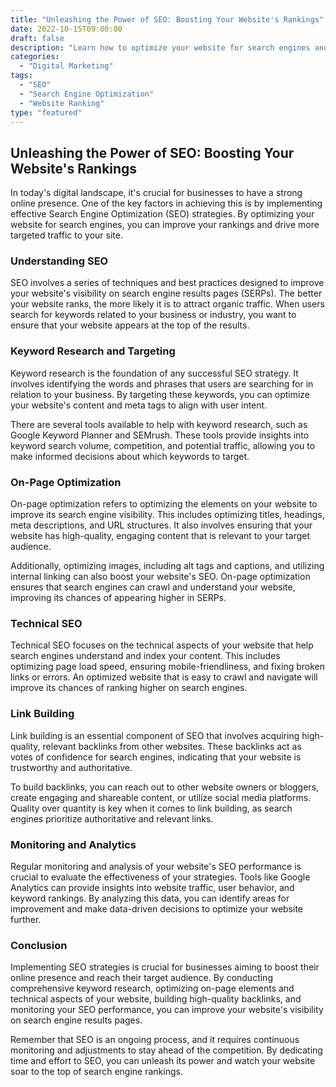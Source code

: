 ```yaml
---
title: "Unleashing the Power of SEO: Boosting Your Website's Rankings"
date: 2022-10-15T09:00:00
draft: false
description: "Learn how to optimize your website for search engines and improve your visibility online."
categories:
  - "Digital Marketing"
tags:
  - "SEO"
  - "Search Engine Optimization"
  - "Website Ranking"
type: "featured"
---
```


## Unleashing the Power of SEO: Boosting Your Website's Rankings

In today's digital landscape, it's crucial for businesses to have a strong online presence. One of the key factors in achieving this is by implementing effective Search Engine Optimization (SEO) strategies. By optimizing your website for search engines, you can improve your rankings and drive more targeted traffic to your site.

### Understanding SEO

SEO involves a series of techniques and best practices designed to improve your website's visibility on search engine results pages (SERPs). The better your website ranks, the more likely it is to attract organic traffic. When users search for keywords related to your business or industry, you want to ensure that your website appears at the top of the results.

### Keyword Research and Targeting

Keyword research is the foundation of any successful SEO strategy. It involves identifying the words and phrases that users are searching for in relation to your business. By targeting these keywords, you can optimize your website's content and meta tags to align with user intent.

There are several tools available to help with keyword research, such as Google Keyword Planner and SEMrush. These tools provide insights into keyword search volume, competition, and potential traffic, allowing you to make informed decisions about which keywords to target.

### On-Page Optimization

On-page optimization refers to optimizing the elements on your website to improve its search engine visibility. This includes optimizing titles, headings, meta descriptions, and URL structures. It also involves ensuring that your website has high-quality, engaging content that is relevant to your target audience.

Additionally, optimizing images, including alt tags and captions, and utilizing internal linking can also boost your website's SEO. On-page optimization ensures that search engines can crawl and understand your website, improving its chances of appearing higher in SERPs.

### Technical SEO

Technical SEO focuses on the technical aspects of your website that help search engines understand and index your content. This includes optimizing page load speed, ensuring mobile-friendliness, and fixing broken links or errors. An optimized website that is easy to crawl and navigate will improve its chances of ranking higher on search engines.

### Link Building

Link building is an essential component of SEO that involves acquiring high-quality, relevant backlinks from other websites. These backlinks act as votes of confidence for search engines, indicating that your website is trustworthy and authoritative.

To build backlinks, you can reach out to other website owners or bloggers, create engaging and shareable content, or utilize social media platforms. Quality over quantity is key when it comes to link building, as search engines prioritize authoritative and relevant links.

### Monitoring and Analytics

Regular monitoring and analysis of your website's SEO performance is crucial to evaluate the effectiveness of your strategies. Tools like Google Analytics can provide insights into website traffic, user behavior, and keyword rankings. By analyzing this data, you can identify areas for improvement and make data-driven decisions to optimize your website further.

### Conclusion

Implementing SEO strategies is crucial for businesses aiming to boost their online presence and reach their target audience. By conducting comprehensive keyword research, optimizing on-page elements and technical aspects of your website, building high-quality backlinks, and monitoring your SEO performance, you can improve your website's visibility on search engine results pages.

Remember that SEO is an ongoing process, and it requires continuous monitoring and adjustments to stay ahead of the competition. By dedicating time and effort to SEO, you can unleash its power and watch your website soar to the top of search engine rankings.
